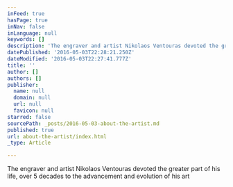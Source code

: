 ```yaml
---
inFeed: true
hasPage: true
inNav: false
inLanguage: null
keywords: []
description: 'The engraver and artist Nikolaos Ventouras devoted the greater part of his life, over 5 decades to the advancement and evolution of his art'
datePublished: '2016-05-03T22:28:21.250Z'
dateModified: '2016-05-03T22:27:41.777Z'
title: ''
author: []
authors: []
publisher:
  name: null
  domain: null
  url: null
  favicon: null
starred: false
sourcePath: _posts/2016-05-03-about-the-artist.md
published: true
url: about-the-artist/index.html
_type: Article

---
```

The engraver and artist Nikolaos Ventouras devoted the greater part of his life, over 5 decades to the advancement and evolution of his art